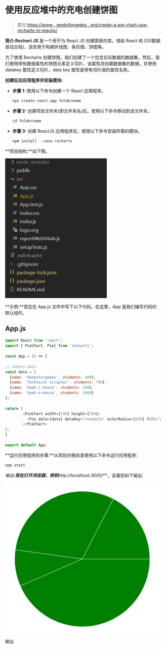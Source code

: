 # 使用反应堆中的充电创建饼图

> 原文:[https://www . geeksforgeeks . org/create-a-pie-chart-use-recharts-in-reactjs/](https://www.geeksforgeeks.org/create-a-pie-chart-using-recharts-in-reactjs/)

**简介:Rechart JS** 是一个用于为 React JS 创建图表的库。借助 React 和 D3(数据驱动文档)，该库用于构建折线图、条形图、饼图等。

为了使用 Recharts 创建饼图，我们创建了一个包含实际数据的数据集。然后，我们使用带有数据属性的饼图元素定义切片，该属性将创建数据集的数据，并使用 datakey 属性定义切片，data key 属性是带有切片值的属性名称。

**创建反应应用程序并安装模块:**

*   **步骤 1:** 使用以下命令创建一个 React 应用程序。

    ```jsx
    npx create-react-app foldername
    ```

*   **步骤 2:** 创建项目文件夹(即文件夹名)后，使用以下命令移动到该文件夹。

    ```jsx
    cd foldername
    ```

*   **步骤 3:** 创建 ReactJS 应用程序后，使用以下命令安装所需的模块。

    ```jsx
    npm install --save recharts
    ```

**项目结构:**如下图。

![](img/f04ae0d8b722a9fff0bd9bd138b29c23.png)

**示例:**现在在 App.js 文件中写下以下代码。在这里，App 是我们编写代码的默认组件。

## App.js

```jsx
import React from 'react';
import { PieChart, Pie} from 'recharts';

const App = () => {

// Sample data
const data = [
  {name: 'Geeksforgeeks', students: 400},
  {name: 'Technical scripter', students: 700},
  {name: 'Geek-i-knack', students: 200},
  {name: 'Geek-o-mania', students: 1000}
];

return (
        <PieChart width={700} height={700}>
          <Pie data={data} dataKey="students" outerRadius={250} fill="green" />
        </PieChart>
);
}

export default App;
```

**运行应用程序的步骤:**从项目的根目录使用以下命令运行应用程序:

```jsx
npm start
```

**输出:**现在打开浏览器，转到***http://localhost:3000/***，会看到如下输出:

![](img/cecbd69003893e14a2a3e06415feca3d.png)

输出